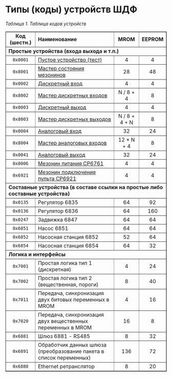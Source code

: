 # Типы (коды) устройств ШДФ

_Таблица 1. Таблица кодов устройств_

<table summary="Таблица кодов устройств" border="1">
    <tbody valign="center" align="center">
        <tr>
            <td><strong>Код (шестн.)</strong></td>
            <td align="left"><strong>Наименование</strong></td>
            <td><strong>MROM</strong></td>
            <td><strong>EEPROM</strong></td>
        </tr>
        <tr>
            <td colspan="4" align="left"><strong>Простые устройства (входа выхода и т.п.)</strong></td>
        </tr>
        <tr>
            <td><code>0x0001</code></td>
            <td align="left"><a href="maps/empty%20[0x0001].md">Пустое устройство (тест)</a></td>
            <td>4</td>
            <td>4</td>
        </tr>
        <tr>
            <td><code>0x8001</code></td>
            <td align="left"><a href="maps/mezo%20master%20[0x80001].md">Мастер состояния мезонинов</a></td>
            <td>28</td>
            <td>48</td>
        </tr>
        <tr>
            <td><code>0x0002</code></td>
            <td align="left"><a href="maps/di%20[0x0002].md">Дискретный вход</a></td>
            <td>4</td>
            <td>4</td>
        </tr>
        <tr>
            <td><code>0x8002</code></td>
            <td align="left"><a href="maps/di%20master%20[0x8002].md">Мастер дискретных входов</a></td>
            <td>N / 8 + 4</td>
            <td>8</td>
        </tr>
        <tr>
            <td><code>0x0003</code></td>
            <td align="left"><a href="maps/do%20[0x0003].md">Дискретный выход</a></td>
            <td>4</td>
            <td>4</td>
        </tr>
        <tr>
            <td><code>0x8003</code></td>
            <td align="left"><a href="maps/do%20master%20[0x8003].md">Мастер дискретных выходов</a></td>
            <td>N / 8 + 4 + N</td>
            <td>8</td>
        </tr>
        <tr>
            <td><code>0x0004</code></td>
            <td align="left"><a href="maps/ai%20[0x0004].md">Аналоговый вход</a></td>
            <td>32</td>
            <td>24</td>
        </tr>
        <tr>
            <td><code>0x8004</code></td>
            <td align="left"><a href="maps/ai%20master%20[0x8004].md">Мастер аналоговых входов</a></td>
            <td>12 * N + 4</td>
            <td>8</td>
        </tr>
        <tr>
            <td><code>0x0041</code></td>
            <td align="left"><a href="maps/ao%20[0x0041].md">Аналоговый выход</a></td>
            <td>32</td>
            <td>24</td>
        </tr>
        <tr>
            <td><code>0x0006</code></td>
            <td align="left"><a href="maps/pu%20[0x0006].md">Мезонин питания СР6761</a></td>
            <td>4</td>
            <td>4</td>
        </tr>
        <tr>
            <td><code>0x6921</code></td>
            <td align="left"><a href="maps/rc%20[0x6921].md">Мезонин подключения пульта СР6921</a></td>
            <td>4</td>
            <td>4</td>
        </tr>
        <tr>
            <td colspan="4" align="left"><strong>Составные устройства (в составе ссылки на простые либо составные устройства)</strong></td>
        </tr>
        <tr>
            <td><code>0x0135</code></td>
            <td align="left">Регулятор 6835</td>
            <td>64</td>
            <td>92</td>
        </tr>
        <tr>
            <td><code>0x0136</code></td>
            <td align="left">Регулятор 6836</td>
            <td>64</td>
            <td>160</td>
        </tr>
        <tr>
            <td><code>0x0247</code></td>
            <td align="left">Задвижка 6847</td>
            <td>64</td>
            <td>64</td>
        </tr>
        <tr>
            <td><code>0x6851</code></td>
            <td align="left">Насос 6851</td>
            <td>64</td>
            <td>64</td>
        </tr>
        <tr>
            <td><code>0x6852</code></td>
            <td align="left">Насосная станция 6852</td>
            <td>52</td>
            <td>64</td>
        </tr>
        <tr>
            <td><code>0x6854</code></td>
            <td align="left">Насосная станция 6854</td>
            <td>64</td>
            <td>32</td>
        </tr>
        <tr>
            <td colspan="4" align="left"><strong>Логика и интерфейсы</strong></td>
        </tr>
        <tr>
            <td><code>0x7001</code></td>
            <td align="left">Простая логика тип 1 (дискретная)</td>
            <td>4</td>
            <td>24</td>
        </tr>
        <tr>
            <td><code>0x7002</code></td>
            <td align="left">Простая логика тип 2 (вещественная, пороги)</td>
            <td>8</td>
            <td>40</td>
        </tr>
        <tr>
            <td><code>0x7011</code></td>
            <td align="left">Передача, синхронизация двух битовых переменных в MROM</td>
            <td>4</td>
            <td>16</td>
        </tr>
        <tr>
            <td><code>0x7020</code></td>
            <td align="left">Передача, синхронизация двух вещественных переменных в MROM</td>
            <td>16</td>
            <td>8</td>
        </tr>
        <tr>
            <td><code>0x6881</code></td>
            <td align="left">Шлюз 6881 - RS485</td>
            <td>8</td>
            <td>32</td>
        </tr>
        <tr>
            <td><code>0x6891</code></td>
            <td align="left">Обработчик данных шлюза (преобразование пакета в список переменных)</td>
            <td>136</td>
            <td>72</td>
        </tr>
        <tr>
            <td><code>0x6880</code></td>
            <td align="left">Ethernet ретранслятор</td>
            <td>8</td>
            <td>20</td>
        </tr>
    </tbody>
</table>
